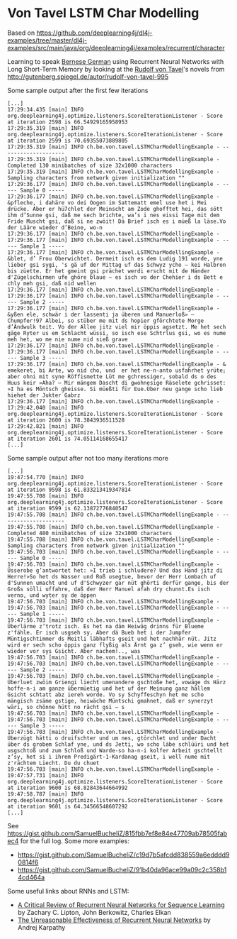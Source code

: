 # Von Tavel LSTM Char Modelling

Based on https://github.com/deeplearning4j/dl4j-examples/tree/master/dl4j-examples/src/main/java/org/deeplearning4j/examples/recurrent/character

Learning to speak [Bernese German](https://en.wikipedia.org/wiki/Bernese_German) using Recurrent Neural Networks with 
Long Short-Term Memory by looking at the [Rudolf von Tavel](https://en.wikipedia.org/wiki/Rudolf_von_Tavel)'s novels 
from http://gutenberg.spiegel.de/autor/rudolf-von-tavel-995


Some sample output after the first few iterations
```
[...]
17:29:34.435 [main] INFO org.deeplearning4j.optimize.listeners.ScoreIterationListener - Score at iteration 2598 is 66.54929165958953
17:29:35.319 [main] INFO org.deeplearning4j.optimize.listeners.ScoreIterationListener - Score at iteration 2599 is 70.69355073889805
17:29:35.319 [main] INFO ch.be.von.tavel.LSTMCharModellingExample - --------------------
17:29:35.319 [main] INFO ch.be.von.tavel.LSTMCharModellingExample - Completed 130 minibatches of size 32x1000 characters
17:29:35.319 [main] INFO ch.be.von.tavel.LSTMCharModellingExample - Sampling characters from network given initialization ""
17:29:36.177 [main] INFO ch.be.von.tavel.LSTMCharModellingExample - ----- Sample 0 -----
17:29:36.177 [main] INFO ch.be.von.tavel.LSTMCharModellingExample - &pfleche, i dahäre vo dei Oogen im Sattematt emel use het i Mei drücke. Aber er hü7chlet der Meinscht am Zode ghofftet hei, das sött ihm d’Sunne gsi, daß me sech brichte, wa’s i nes eissi Tage mit dem Fride Muscht gsi, daß si ne zwöit! Dä Brief isch es i müeß la läse.Vo der Lääre wieder d’Beine, wo-n
17:29:36.177 [main] INFO ch.be.von.tavel.LSTMCharModellingExample - 
17:29:36.177 [main] INFO ch.be.von.tavel.LSTMCharModellingExample - ----- Sample 1 -----
17:29:36.177 [main] INFO ch.be.von.tavel.LSTMCharModellingExample - &blet, d’ Frou Oberwichtet. Dermeit isch es dem Ludig 191 worde, yne lieber gsi sygi, 's gä uf der Mittag uf das Schwyz ycho — kei Halbron bis züette. Er het gmeint gsi prächet werdi erscht mit de Händer d'Zügelschirmen ufe ghöre blaue – es isch vo der Chehier i ds Bett e chly meh gsi, daß nid wellen
17:29:36.177 [main] INFO ch.be.von.tavel.LSTMCharModellingExample - 
17:29:36.177 [main] INFO ch.be.von.tavel.LSTMCharModellingExample - ----- Sample 2 -----
17:29:36.177 [main] INFO ch.be.von.tavel.LSTMCharModellingExample - &yßen ele, schwär i der lassenti ja überen und Manuerloß» – Chumpfer!97 Albei, so stüber me mit ds hopier gförchtete Morge d’Ändwulk teit. Vo der Allee jitz viel mir öppis agsetzt. Me het sech gäge Ryter us em Schlacht wüssi, so isch ese Schtrlus gsi, wo es nume meh het, wo me nie nume nid sieß grave
17:29:36.177 [main] INFO ch.be.von.tavel.LSTMCharModellingExample - 
17:29:36.177 [main] INFO ch.be.von.tavel.LSTMCharModellingExample - ----- Sample 3 -----
17:29:36.177 [main] INFO ch.be.von.tavel.LSTMCharModellingExample - & emekeret, bi Arte, wo nid cho, und  er het ne-n-anto usfahrhet yrüte; aber ohni mit syne Röffismette Lüt me gchressiger, sobald ds o des Huus keir »Aha? — Mir mängem Dascht di gwohnesige Räselete gchrisset: »I ha es Möntsch gheisse. Si müeßti für Eue.Über neu gange scho lieb hiehet der Jukter Gabrz
17:29:36.177 [main] INFO ch.be.von.tavel.LSTMCharModellingExample - 
17:29:42.040 [main] INFO org.deeplearning4j.optimize.listeners.ScoreIterationListener - Score at iteration 2600 is 78.3843936511528
17:29:42.821 [main] INFO org.deeplearning4j.optimize.listeners.ScoreIterationListener - Score at iteration 2601 is 74.05114168655417
[...]
```

Some sample output after not too many iterations more
```
[...]
19:47:54.770 [main] INFO org.deeplearning4j.optimize.listeners.ScoreIterationListener - Score at iteration 9598 is 61.833213419347814
19:47:55.708 [main] INFO org.deeplearning4j.optimize.listeners.ScoreIterationListener - Score at iteration 9599 is 62.13872776840547
19:47:55.708 [main] INFO ch.be.von.tavel.LSTMCharModellingExample - --------------------
19:47:55.708 [main] INFO ch.be.von.tavel.LSTMCharModellingExample - Completed 480 minibatches of size 32x1000 characters
19:47:55.708 [main] INFO ch.be.von.tavel.LSTMCharModellingExample - Sampling characters from network given initialization ""
19:47:56.703 [main] INFO ch.be.von.tavel.LSTMCharModellingExample - ----- Sample 0 -----
19:47:56.703 [main] INFO ch.be.von.tavel.LSTMCharModellingExample - Üsserobe g’antwortet het: »I trieb i schludere? Und das Hand jitz di Herre!»So het ds Wasser und Roß usegtue, bevor der Herr Lombach uf d'Sunnen umacht und uf d'Schwyzer gar nüt ghörti derfür gange, bis der Großs sölli uffahre, daß der Herr Manuel afah dry chunnt.Es isch verno, und wyter sy de öppen 
19:47:56.703 [main] INFO ch.be.von.tavel.LSTMCharModellingExample - 
19:47:56.703 [main] INFO ch.be.von.tavel.LSTMCharModellingExample - ----- Sample 1 -----
19:47:56.703 [main] INFO ch.be.von.tavel.LSTMCharModellingExample - Überlärme z’trotz isch. Es het na däm Heiwäg drinns für Blueme z'fähle. Er isch usgseh sy. Aber dä Bueb het i der Jumpfer Müntigschtimmer ds Meitli läbhafts gseit und het nachhär nüt. Jitz wird er sech scho öppis ganz flyßig als Ärnt ga z’ gseh, wie wenn er wieder vor sys Gsicht. Aber nachem!.., was 
19:47:56.703 [main] INFO ch.be.von.tavel.LSTMCharModellingExample - 
19:47:56.703 [main] INFO ch.be.von.tavel.LSTMCharModellingExample - ----- Sample 2 -----
19:47:56.703 [main] INFO ch.be.von.tavel.LSTMCharModellingExample - Überluet zwöim Griengi liecht umenandere gschtoße het, vowäge ds Härz hoffe-n-i am ganze übermüetig und het uf der Meinung ganz hällem Gsicht schtatt abz iereh worde. Vo sy Schyffeschyn het me scho mängisch zsäme gstige, heiwäche Müntschi gmahnet, daß er synerzyt wäri, so chönne hütt no rächt gsi — s
19:47:56.703 [main] INFO ch.be.von.tavel.LSTMCharModellingExample - 
19:47:56.703 [main] INFO ch.be.von.tavel.LSTMCharModellingExample - ----- Sample 3 -----
19:47:56.703 [main] INFO ch.be.von.tavel.LSTMCharModellingExample - Überzügt hätti o druifschter und um nes, gtörchlet und under Dacht über ds grobem Schlaf yne, und ds Jetti, wo scho läbe schlüüri und het usgschtoß und zum Schloß und Warde-so ha-n-i kolfer Arbeit gschtellt z’sy, het si i ihrem Predigärt-1-Kardanag gseit, i well nume mit z'rächtem Liecht. Du du chuet
19:47:56.703 [main] INFO ch.be.von.tavel.LSTMCharModellingExample - 
19:47:57.731 [main] INFO org.deeplearning4j.optimize.listeners.ScoreIterationListener - Score at iteration 9600 is 68.82843644664992
19:47:58.787 [main] INFO org.deeplearning4j.optimize.listeners.ScoreIterationListener - Score at iteration 9601 is 64.34566548607292
[...]
```

See https://gist.github.com/SamuelBucheliZ/815fbb7ef8e84e47709ab78505fabec4 for the full log. Some more examples:
- https://gist.github.com/SamuelBucheliZ/c19d7b5afcdd838559a6edddd90814f6
- https://gist.github.com/SamuelBucheliZ/91b40da96ace99a09c2c358b14cd464a

Some useful links about RNNs and LSTM:
- [A Critical Review of Recurrent Neural Networks for Sequence Learning](https://arxiv.org/abs/1506.00019) by  Zachary C. Lipton, John Berkowitz, Charles Elkan
- [The Unreasonable Effectiveness of Recurrent Neural Networks](http://karpathy.github.io/2015/05/21/rnn-effectiveness/) by Andrej Karpathy